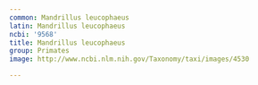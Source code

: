 ```yaml
---
common: Mandrillus leucophaeus
latin: Mandrillus leucophaeus
ncbi: '9568'
title: Mandrillus leucophaeus
group: Primates
image: http://www.ncbi.nlm.nih.gov/Taxonomy/taxi/images/4530

---
```

